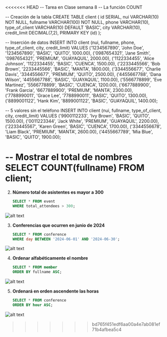 <<<<<<< HEAD
-- Tarea en Clase semana 8
-- La función COUNT

-- Creación de la tabla
CREATE TABLE client (
    id SERIAL,
    nui VARCHAR(10) NOT NULL,
    fullname VARCHAR(100) NOT NULL,
    phone VARCHAR(10),
    type_of_client VARCHAR(10) DEFAULT 'BASIC',
    city VARCHAR(10), 
    credit_limit DECIMAL(7,2),
    PRIMARY KEY (id)
);

-- Inserción de datos
INSERT INTO client (nui, fullname, phone, type_of_client, city, credit_limit) VALUES
('1234567890', 'John Doe', '1234567890', 'BASIC', 'QUITO', 1000.00),
('0987654321', 'Jane Smith', '0987654321', 'PREMIUM', 'GUAYAQUIL', 2000.00),
('1122334455', 'Alice Johnson', '1122334455', 'BASIC', 'CUENCA', 1500.00),
('2233445566', 'Bob Brown', '2233445566', 'BASIC', 'MANTA', 1800.00),
('3344556677', 'Charlie Davis', '3344556677', 'PREMIUM', 'QUITO', 2500.00),
('4455667788', 'Dana Wilson', '4455667788', 'BASIC', 'GUAYAQUIL', 1100.00),
('5566778899', 'Eve Martinez', '5566778899', 'BASIC', 'CUENCA', 1200.00),
('6677889900', 'Frank Garcia', '6677889900', 'PREMIUM', 'MANTA', 2300.00),
('7788990011', 'Grace Lee', '7788990011', 'BASIC', 'QUITO', 1300.00),
('8899001122', 'Hank Kim', '8899001122', 'BASIC', 'GUAYAQUIL', 1400.00);

-- 5 valores sin el teléfono
INSERT INTO client (nui, fullname, type_of_client, city, credit_limit) VALUES
('9900112233', 'Ivy Brown', 'BASIC', 'QUITO', 1500.00),
('0011223344', 'Jack White', 'PREMIUM', 'GUAYAQUIL', 2200.00),
('2233445567', 'Karen Green', 'BASIC', 'CUENCA', 1700.00),
('3344556678', 'Liam Black', 'PREMIUM', 'MANTA', 2600.00),
('4455667789', 'Mia Blue', 'BASIC', 'QUITO', 1900.00);

-- Mostrar el total de nombres
SELECT COUNT(fullname) FROM client;
=======
2. **Número total de asistentes es mayor a 300**
   ```sql
   SELECT * FROM event
   WHERE total_attendees > 300;

![alt text](Capturas/Captura2.png)

3. **Conferencias que ocurren en junio de 2024**
   ```sql
   SELECT * FROM conference
   WHERE day BETWEEN '2024-06-01' AND '2024-06-30';

![alt text](Capturas/Captura3.png)

4. **Ordenar alfabéticamente el nombre**
   ```sql
   SELECT * FROM member
   ORDER BY fullname ASC;

![alt text](Capturas/Captura4.png)

5. **Ordenará en orden ascendente las horas**
   ```sql
   SELECT * FROM conference
   ORDER BY hour ASC;

![alt text](Capturas/Captura5.png)
>>>>>>> bd765f451edf6aa00a4e7ab081ef71b4afbea5c4
